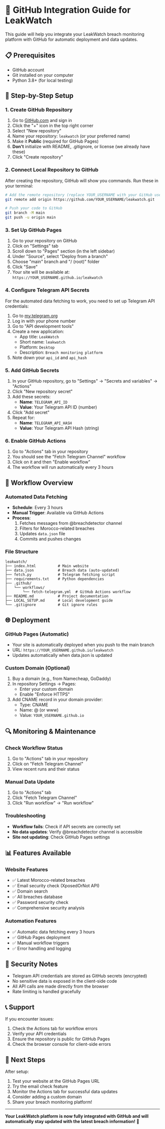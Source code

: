 # 🚀 GitHub Integration Guide for LeakWatch

This guide will help you integrate your LeakWatch breach monitoring platform with GitHub for automatic deployment and data updates.

## 📋 Prerequisites

- GitHub account
- Git installed on your computer
- Python 3.8+ (for local testing)

## 🔧 Step-by-Step Setup

### 1. Create GitHub Repository

1. Go to [GitHub.com](https://github.com) and sign in
2. Click the "+" icon in the top right corner
3. Select "New repository"
4. Name your repository: `leakwatch` (or your preferred name)
5. Make it **Public** (required for GitHub Pages)
6. **Don't** initialize with README, .gitignore, or license (we already have these)
7. Click "Create repository"

### 2. Connect Local Repository to GitHub

After creating the repository, GitHub will show you commands. Run these in your terminal:

```bash
# Add the remote repository (replace YOUR_USERNAME with your GitHub username)
git remote add origin https://github.com/YOUR_USERNAME/leakwatch.git

# Push your code to GitHub
git branch -M main
git push -u origin main
```

### 3. Set Up GitHub Pages

1. Go to your repository on GitHub
2. Click on "Settings" tab
3. Scroll down to "Pages" section (in the left sidebar)
4. Under "Source", select "Deploy from a branch"
5. Choose "main" branch and "/ (root)" folder
6. Click "Save"
7. Your site will be available at: `https://YOUR_USERNAME.github.io/leakwatch`

### 4. Configure Telegram API Secrets

For the automated data fetching to work, you need to set up Telegram API credentials:

1. Go to [my.telegram.org](https://my.telegram.org)
2. Log in with your phone number
3. Go to "API development tools"
4. Create a new application:
   - App title: `LeakWatch`
   - Short name: `leakwatch`
   - Platform: `Desktop`
   - Description: `Breach monitoring platform`
5. Note down your `api_id` and `api_hash`

### 5. Add GitHub Secrets

1. In your GitHub repository, go to "Settings" → "Secrets and variables" → "Actions"
2. Click "New repository secret"
3. Add these secrets:
   - **Name**: `TELEGRAM_API_ID`
   - **Value**: Your Telegram API ID (number)
4. Click "Add secret"
5. Repeat for:
   - **Name**: `TELEGRAM_API_HASH`
   - **Value**: Your Telegram API Hash (string)

### 6. Enable GitHub Actions

1. Go to "Actions" tab in your repository
2. You should see the "Fetch Telegram Channel" workflow
3. Click on it and then "Enable workflow"
4. The workflow will run automatically every 3 hours

## 🔄 Workflow Overview

### Automated Data Fetching
- **Schedule**: Every 3 hours
- **Manual Trigger**: Available via GitHub Actions
- **Process**: 
  1. Fetches messages from @breachdetector channel
  2. Filters for Morocco-related breaches
  3. Updates `data.json` file
  4. Commits and pushes changes

### File Structure
```
leakwatch/
├── index.html          # Main website
├── data.json           # Breach data (auto-updated)
├── fetch.py            # Telegram fetching script
├── requirements.txt    # Python dependencies
├── .github/
│   └── workflows/
│       └── fetch-telegram.yml  # GitHub Actions workflow
├── README.md           # Project documentation
├── LOCAL_SETUP.md      # Local development guide
└── .gitignore          # Git ignore rules
```

## 🌐 Deployment

### GitHub Pages (Automatic)
- Your site is automatically deployed when you push to the main branch
- URL: `https://YOUR_USERNAME.github.io/leakwatch`
- Updates automatically when data.json is updated

### Custom Domain (Optional)
1. Buy a domain (e.g., from Namecheap, GoDaddy)
2. In repository Settings → Pages:
   - Enter your custom domain
   - Enable "Enforce HTTPS"
3. Add CNAME record in your domain provider:
   - Type: CNAME
   - Name: @ (or www)
   - Value: `YOUR_USERNAME.github.io`

## 🔍 Monitoring & Maintenance

### Check Workflow Status
1. Go to "Actions" tab in your repository
2. Click on "Fetch Telegram Channel"
3. View recent runs and their status

### Manual Data Update
1. Go to "Actions" tab
2. Click "Fetch Telegram Channel"
3. Click "Run workflow" → "Run workflow"

### Troubleshooting
- **Workflow fails**: Check if API secrets are correctly set
- **No data updates**: Verify @breachdetector channel is accessible
- **Site not updating**: Check GitHub Pages settings

## 📊 Features Available

### Website Features
- ✅ Latest Morocco-related breaches
- ✅ Email security check (XposedOrNot API)
- ✅ Domain search
- ✅ All breaches database
- ✅ Password security check
- ✅ Comprehensive security analysis

### Automation Features
- ✅ Automatic data fetching every 3 hours
- ✅ GitHub Pages deployment
- ✅ Manual workflow triggers
- ✅ Error handling and logging

## 🔐 Security Notes

- Telegram API credentials are stored as GitHub secrets (encrypted)
- No sensitive data is exposed in the client-side code
- All API calls are made directly from the browser
- Rate limiting is handled gracefully

## 📞 Support

If you encounter issues:
1. Check the Actions tab for workflow errors
2. Verify your API credentials
3. Ensure the repository is public for GitHub Pages
4. Check the browser console for client-side errors

## 🎉 Next Steps

After setup:
1. Test your website at the GitHub Pages URL
2. Try the email check feature
3. Monitor the Actions tab for successful data updates
4. Consider adding a custom domain
5. Share your breach monitoring platform!

---

**Your LeakWatch platform is now fully integrated with GitHub and will automatically stay updated with the latest breach information!** 🚀 